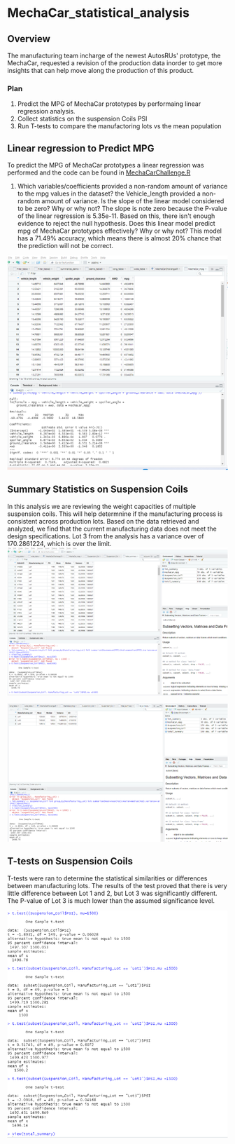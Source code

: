 # MechaCar_statistical_analysis

## Overview

The manufacturing team incharge of the newest AutosRUs' prototype, the MechaCar, requested a revision of the production data inorder to get more insights that can help move along the production of this product. 

### Plan
1. Predict the MPG of MechaCar prototypes by performaing linear regression analysis. 
2. Collect statistics on the suspension Coils PSI
3. Run T-tests to compare the manufactoring lots vs the mean population

## Linear regression to Predict MPG
To predict the MPG of MechaCar prototypes a linear regression was performed and the code can be found in [MechaCarChallenge.R](https://github.com/lina2285/MechaCar_statistical_analysis/blob/main/R-Analysis/MechaCarChallenge.R)

1. Which variables/coefficients provided a non-random amount of variance to the mpg values in the dataset? the Vehicle_length provided a non-random amount of variance. 
Is the slope of the linear model considered to be zero? Why or why not? The slope is note zero because the P-value of the linear regression is 5.35e-11.  Based on this, there isn't enough evidence to reject the null hypothesis. 
Does this linear model predict mpg of MechaCar prototypes effectively? Why or why not? This model has a 71.49% accuracy, which means there is almost 20% chance that the prediction will not be correct. 

![Linear regression output](https://github.com/lina2285/MechaCar_statistical_analysis/blob/main/R-Analysis/linear%20regression%20output.png)

## Summary Statistics on Suspension Coils

In this analysis we are reviewing the weight capacities of multiple suspension coils.  This will help determnine if the manufacturing process is consistent across production lots. Based on the data retrieved and analyzed, we find that the current manufacturing data does not meet the design specifications. Lot 3 from the analysis has a variance over of 170.2861224, which is over the limit. 
![Total_Summary](https://github.com/lina2285/MechaCar_statistical_analysis/blob/main/R-Analysis/Total_summary.png)

![Lot_Summary](https://github.com/lina2285/MechaCar_statistical_analysis/blob/main/R-Analysis/Lot_summary.png)

## T-tests on Suspension Coils

T-tests were ran to determine the statistical similarities or differences between manufacturing lots.  The results of the test proved that there is very little difference between Lot 1 and 2, but Lot 3 was significantly different. The P-value of Lot 3 is much lower than the assumed significance level. 

![T-tests](https://github.com/lina2285/MechaCar_statistical_analysis/blob/main/R-Analysis/T_test.png)
